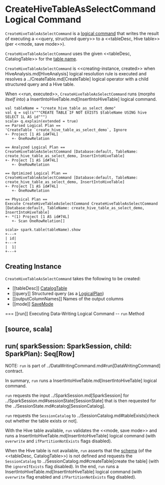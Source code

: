 # CreateHiveTableAsSelectCommand Logical Command

`CreateHiveTableAsSelectCommand` is a [logical command](../logical-operators/DataWritingCommand.md) that writes the result of executing a <<query, structured query>> to a <<tableDesc, Hive table>> (per <<mode, save mode>>).

`CreateHiveTableAsSelectCommand` uses the given <<tableDesc, CatalogTable>> for the [table name](../CatalogTable.md#identifier).

`CreateHiveTableAsSelectCommand` is <<creating-instance, created>> when HiveAnalysis.md[HiveAnalysis] logical resolution rule is executed and resolves a ../CreateTable.md[CreateTable] logical operator with a child structured query and a Hive table.

When <<run, executed>>, `CreateHiveTableAsSelectCommand` runs (_morphs itself into_) a InsertIntoHiveTable.md[InsertIntoHiveTable] logical command.

```text
val tableName = "create_hive_table_as_select_demo"
val q = sql(s"""CREATE TABLE IF NOT EXISTS $tableName USING hive SELECT 1L AS id""")
scala> q.explain(extended = true)
== Parsed Logical Plan ==
'CreateTable `create_hive_table_as_select_demo`, Ignore
+- Project [1 AS id#74L]
   +- OneRowRelation

== Analyzed Logical Plan ==
CreateHiveTableAsSelectCommand [Database:default, TableName: create_hive_table_as_select_demo, InsertIntoHiveTable]
+- Project [1 AS id#74L]
   +- OneRowRelation

== Optimized Logical Plan ==
CreateHiveTableAsSelectCommand [Database:default, TableName: create_hive_table_as_select_demo, InsertIntoHiveTable]
+- Project [1 AS id#74L]
   +- OneRowRelation

== Physical Plan ==
Execute CreateHiveTableAsSelectCommand CreateHiveTableAsSelectCommand [Database:default, TableName: create_hive_table_as_select_demo, InsertIntoHiveTable]
+- *(1) Project [1 AS id#74L]
   +- Scan OneRowRelation[]

scala> spark.table(tableName).show
+---+
| id|
+---+
|  1|
+---+
```

## Creating Instance

`CreateHiveTableAsSelectCommand` takes the following to be created:

* [[tableDesc]] [CatalogTable](../CatalogTable.md)
* [[query]] Structured query (as a [LogicalPlan](../logical-operators/LogicalPlan.md))
* [[outputColumnNames]] Names of the output columns
* [[mode]] [SaveMode](../DataFrameWriter.md#SaveMode)

=== [[run]] Executing Data-Writing Logical Command -- `run` Method

[source, scala]
----
run(
  sparkSession: SparkSession,
  child: SparkPlan): Seq[Row]
----

NOTE: `run` is part of ../DataWritingCommand.md#run[DataWritingCommand] contract.

In summary, `run` runs a InsertIntoHiveTable.md[InsertIntoHiveTable] logical command.

`run` requests the input ../SparkSession.md[SparkSession] for ../SparkSession.md#sessionState[SessionState] that is then requested for the ../SessionState.md#catalog[SessionCatalog].

`run` requests the `SessionCatalog` to ../SessionCatalog.md#tableExists[check out whether the table exists or not].

With the Hive table available, `run` validates the <<mode, save mode>> and runs a InsertIntoHiveTable.md[InsertIntoHiveTable] logical command (with `overwrite` and `ifPartitionNotExists` flags disabled).

When the Hive table is not available, `run` asserts that the [schema](../CatalogTable.md#schema) (of the <<tableDesc, CatalogTable>>) is not defined and requests the `SessionCatalog` to ../SessionCatalog.md#createTable[create the table] (with the `ignoreIfExists` flag disabled). In the end, `run` runs a InsertIntoHiveTable.md[InsertIntoHiveTable] logical command (with `overwrite` flag enabled and `ifPartitionNotExists` flag disabled).
